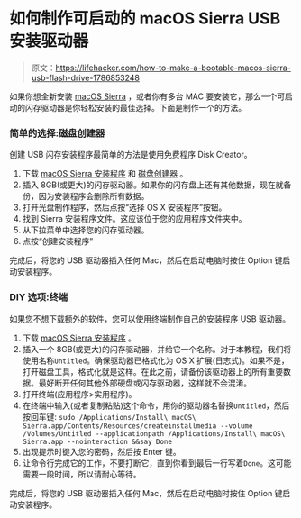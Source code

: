 # 如何制作可启动的 macOS Sierra USB 安装驱动器

> 原文：<https://lifehacker.com/how-to-make-a-bootable-macos-sierra-usb-flash-drive-1786853248>

如果你想全新安装 [macOS Sierra](http://lifehacker.com/all-the-new-stuff-in-macos-sierra-1786817117) ，或者你有多台 MAC 要安装它，那么一个可启动的闪存驱动器是你轻松安装的最佳选择。下面是制作一个的方法。



### 简单的选择:磁盘创建器

创建 USB 闪存安装程序最简单的方法是使用免费程序 Disk Creator。

1.  下载 [macOS Sierra 安装程序](http://go.redirectingat.com/?id=33330X911647&site=lifehacker.com&xs=1&isjs=1&url=https%3A%2F%2Fitunes.apple.com%2Fus%2Fapp%2Fmacos-sierra%2Fid1127487414%3Fmt%3D12&xguid=7701797331255e816207580aa8402705&xuuid=786e7c6a79ebda249dae9a45ad684c07&xsessid=b81043f738f8389d189e2386e27ad6bc&xcreo=0&xed=0&sref=http%3A%2F%2Flifehacker.com%2Fall-the-new-stuff-in-macos-sierra-1786817117&pref=http%3A%2F%2Flifehacker.com%2F&xtz=420&abp=1) 和 [磁盘创建器](http://macdaddy.io/install-disk-creator/) 。
2.  插入 8GB(或更大)的闪存驱动器。如果你的闪存盘上还有其他数据，现在就备份，因为安装程序会删除所有数据。
3.  打开光盘制作程序，然后点按“选择 OS X 安装程序”按钮。
4.  找到 Sierra 安装程序文件。这应该位于您的应用程序文件夹中。
5.  从下拉菜单中选择您的闪存驱动器。
6.  点按“创建安装程序”

完成后，将您的 USB 驱动器插入任何 Mac，然后在启动电脑时按住 Option 键启动安装程序。

### DIY 选项:终端

如果您不想下载额外的软件，您可以使用终端制作自己的安装程序 USB 驱动器。

1.  下载 [macOS Sierra 安装程序](http://go.redirectingat.com/?id=33330X911647&site=lifehacker.com&xs=1&isjs=1&url=https%3A%2F%2Fitunes.apple.com%2Fus%2Fapp%2Fmacos-sierra%2Fid1127487414%3Fmt%3D12&xguid=7701797331255e816207580aa8402705&xuuid=786e7c6a79ebda249dae9a45ad684c07&xsessid=b81043f738f8389d189e2386e27ad6bc&xcreo=0&xed=0&sref=http%3A%2F%2Flifehacker.com%2Fall-the-new-stuff-in-macos-sierra-1786817117&pref=http%3A%2F%2Flifehacker.com%2F&xtz=420&abp=1) 。
2.  插入一个 8GB(或更大)的闪存驱动器，并给它一个名称。对于本教程，我们将使用名称`Untitled`。确保驱动器已格式化为 OS X 扩展(日志式)。如果不是，打开磁盘工具，格式化就是这样。在此之前，请备份该驱动器上的所有重要数据。最好断开任何其他外部硬盘或闪存驱动器，这样就不会混淆。
3.  打开终端(应用程序>实用程序)。
4.  在终端中输入(或者复制粘贴)这个命令，用你的驱动器名替换`Untitled`，然后按回车键: `sudo /Applications/Install\ macOS\ Sierra.app/Contents/Resources/createinstallmedia --volume /Volumes/Untitled --applicationpath /Applications/Install\ macOS\ Sierra.app --nointeraction &&say Done`
5.  出现提示时键入您的密码，然后按 Enter 键。
6.  让命令行完成它的工作，不要打断它，直到你看到最后一行写着`Done`。这可能需要一段时间，所以请耐心等待。

完成后，将您的 USB 驱动器插入任何 Mac，然后在启动电脑时按住 Option 键启动安装程序。